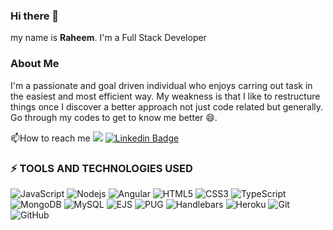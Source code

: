 ### Hi there 👋

my name is **Raheem**. I'm a Full Stack Developer

<h3>About Me</h3>

I'm a passionate and goal driven individual who enjoys carring out task in the easiest and most efficient way. My weakness is that I like to restructure things once I discover a better approach not just code related but generally. Go through my codes to get to know me better 😄.

 📫How to reach me [![](https://img.shields.io/badge/-@raheem-%231DA1F2?style=flat-square&logo=twitter&logoColor=ffffff)](https://twitter.com/raheemscorp)  [![Linkedin Badge](https://img.shields.io/badge/-raheem-blue?style=flat-square&logo=Linkedin&logoColor=white)](https://www.linkedin.com/in/abdulraheem-yusuf-b99bb1234/)


### ⚡ TOOLS AND TECHNOLOGIES USED

![JavaScript](https://img.shields.io/badge/-JavaScript-black?style=flat-square&logo=javascript)
![Nodejs](https://img.shields.io/badge/-Nodejs-black?style=flat-square&logo=Node.js)
![Angular](https://img.shields.io/badge/-Angular-black?style=flat-square&logo=Angular)
![HTML5](https://img.shields.io/badge/-HTML5-E34F26?style=flat-square&logo=html5&logoColor=white)
![CSS3](https://img.shields.io/badge/-CSS3-1572B6?style=flat-square&logo=css3)
![TypeScript](https://img.shields.io/badge/-TypeScript-007ACC?style=flat-square&logo=typescript)
![MongoDB](https://img.shields.io/badge/-MongoDB-black?style=flat-square&logo=mongodb)
![MySQL](https://img.shields.io/badge/-MySQL-black?style=flat-square&logo=mysql)
![EJS](https://img.shields.io/badge/-Ejs-black?style=flat-square&logo=ejs)
![PUG](https://img.shields.io/badge/-PUG-black?style=flat-square&logo=pug)
![Handlebars](https://img.shields.io/badge/-Handlebars-black?style=flat-square&logo=handlebars)
![Heroku](https://img.shields.io/badge/-Heroku-430098?style=flat-square&logo=heroku)
![Git](https://img.shields.io/badge/-Git-black?style=flat-square&logo=git)
![GitHub](https://img.shields.io/badge/-GitHub-181717?style=flat-square&logo=github)
<!--
**Raheemcodes/Raheemcodes** is a ✨ _special_ ✨ repository because its `README.md` (this file) appears on your GitHub profile.

Here are some ideas to get you started:

- 🔭 I’m currently working on ...
- 🌱 I’m currently learning ...
- 👯 I’m looking to collaborate on ...
- 🤔 I’m looking for help with ...
- 💬 Ask me about ...
- 📫 How to reach me: ...
- 😄 Pronouns: ...
- ⚡ Fun fact: ...
-->
